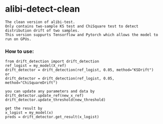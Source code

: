# alibi-detect-clean
    The clean version of alibi-test.
    Only contains two-sample KS test and ChiSquare test to detect distribution drift of two samples.
    This version suppurts Tensorflow and Pytorch which allows the model to run on GPUs.

### How to use:
    from drift_detection import drift_detection
    ref_logist = my_model(X_ref)
    drift_detector = drift_detection(ref_logist, 0.05, method="KSDrift")
    or
    drift_detector = drift_detection(ref_logist, 0.05, method="ChiSquareDrift")
    
    you can update any parameters and data by
    drift_detector.update_ref(new_x_ref)
    drift_detector.update_threshold(new_threshold)
    
    get the result by 
    x_logist = my_model(x)
    preds = drift_detector.get_result(x_logist)
